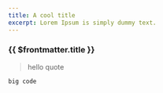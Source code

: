 ```yaml
---
title: A cool title
excerpt: Lorem Ipsum is simply dummy text.
---
```

### {{ $frontmatter.title }}

> hello quote

```
big code
```